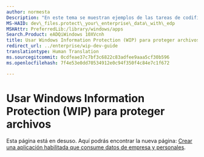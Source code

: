 ```yaml
---
author: normesta
Description: "En este tema se muestran ejemplos de las tareas de codificación necesarias para lograr algunos de los escenarios más habituales de Windows Information Protection (WIP) relacionados con los archivos."
MS-HAID: dev\_files.protect\_your\_enterprise\_data\_with\_edp
MSHAttr: PreferredLib:/library/windows/apps
Search.Product: eADQiWindows 10XVcnh
title: Usar Windows Information Protection (WIP) para proteger archivos
redirect_url: ../enterprise/wip-dev-guide
translationtype: Human Translation
ms.sourcegitcommit: 0cdfeae37c7bf3c6822c83adfee9aaa5cf30b596
ms.openlocfilehash: 7f4e53e0dd70534912e0c94f350f4c84e7c1f672

---
```


# Usar Windows Information Protection (WIP) para proteger archivos
Esta página está en desuso. Aquí podrás encontrar la nueva página: [Crear una aplicación habilitada que consume datos de empresa y personales](../enterprise/wip-dev-guide.md).



<!--HONumber=Aug16_HO3-->


